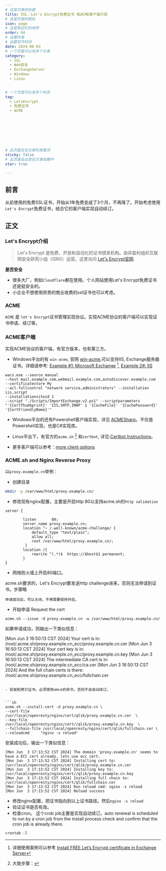 ```yaml
---
# 这是文章的标题
title: SSL：Let's Encrypt免费证书 和ACME客户端介绍
# 这是页面的图标
icon: page
# 这是侧边栏的顺序
order: 94
# 设置作者
# 设置写作时间
date: 2024-06-03
# 一个页面可以有多个分类
category:
  - SSL
  - Web安全
  - ExchangeServer
  - Windows
  - Linux
  

# 一个页面可以有多个标签
tag:
  - LetsEncrypt
  - 免费证书
  - ACME




  



# 此页面会在文章列表置顶
sticky: false
# 此页面会出现在文章收藏中
star: true

---
```


## 前言

从前使用的免费SSL证书，开始从1年免费变成了3个月，不再降了。开始考虑使用`Let's Encrypt`免费证书，结合它的客户端实现自动续订。

## 正文

### Let's Encrypt介绍

>  Let's Encrypt 是免费、开放和自动化的证书颁发机构。由非盈利组织互联网安全研究小组（ISRG）运营。这里访问 [Let's Encrypt官网](https://letsencrypt.org/zh-cn/about/).


**是否安全**

- 很多大厂，例如`Cloudflare`都在使用。个人网站使用Let's Encrypt免费证书还是挺安全的。
- 小企业不想使用昂贵的商业收费的ssl证书也可以考虑。

### ACME

`ACME` 是 `let's Encrypt`证书管理实现协议。实现ACME协议的客户端可以实现证书申请、续订等。


### ACME客户端

实现ACME协议的客户端，有官方版本，也有第三方。

- Windows平台的有 `win-acme`, 官网 [win-acme](https://www.win-acme.com),可以支持IIS, Exchange服务器证书。详细请参考: [Example #1: Microsoft Exchange](https://www.win-acme.com/manual/advanced-use/examples/exchange) [^1], [Example 2#: IIS](https://www.shiyanit.com/news-technical/136.html)



```
wacs.exe --source manual 
--host mail.example.com,webmail.example.com,autodiscover.example.com 
--certificatestore My 
--acl-fullcontrol "network service,administrators" --installation iis,script 
--installationsiteid 1 
--script "./Scripts/ImportExchange.v2.ps1" --scriptparameters "'{CertThumbprint}' 'IIS,SMTP,IMAP' 1 '{CacheFile}' '{CachePassword}' '{CertFriendlyName}'"
```

- Windows平台的还有Powershell客户端实现，详见 [ACMESharp](https://github.com/ebekker/ACMESharp)。不仅是Powershell实现，也是C#实现库。

- Linux平台下，有官方的`acme.sh` [^2] 和`certbot`, 详见:[Certbot Instructions](https://certbot.eff.org/)。

- 更多客户端可以参考：[more client options](https://letsencrypt.org/docs/client-options/)



[^1]: 详细使用案例可以参考 [Install FREE Let’s Encrypt certificate in Exchange Server](https://www.alitajran.com/install-free-lets-encrypt-certificate-in-exchange-server/)



[^2]: 大致步骤：


### ACME.sh and Nginx Reverse Proxy 

以`proxy.example.cn`举例：

- 创建目录
  
```bash
mkdir -p /var/www/html/proxy.example.cn/
```

- 修改现有nginx配置，主要是开启http 80以支持acme.sh的`http validation`

  
```
server {

        listen       80;
        server_name proxy.example.cn;
        location ^~ /.well-known/acme-challenge/ {
	        default_type "text/plain";
	        allow all;
	        root /var/www/html/proxy.example.cn/;
  		 }
		location /{
	   		rewrite ^(.*)$  https://$host$1 permanent;
	   	}
}

```


- 网络防火墙上开启80端口。

acme.sh要求的，Let's Encrypt要发送http challenge进来，否则无法申请到证书。步骤略

```warning
申请成功后，可以关闭，不再需要保持开启。
```



- 开始申请 Request the cert

```shell
acme.sh --issue -d proxy.example.cn -w /var/www/html/proxy.example.cn/
```
如果申请成功，则输出一下类似信息：

[Mon Jun  3 16:50:13 CST 2024] Your cert is in: /root/.acme.sh/proxy.example.cn_ecc/proxy.example.cn.cer
[Mon Jun  3 16:50:13 CST 2024] Your cert key is in: /root/.acme.sh/proxy.example.cn_ecc/proxy.example.cn.key
[Mon Jun  3 16:50:13 CST 2024] The intermediate CA cert is in: /root/.acme.sh/proxy.example.cn_ecc/ca.cer
[Mon Jun  3 16:50:13 CST 2024] And the full chain certs is there: /root/.acme.sh/proxy.example.cn_ecc/fullchain.cer

```

- 安装和拷贝证书。必须使用amce的命令。否则不会自动续订。


```sh
acme.sh --install-cert -d proxy.example.cn \
--cert-file      /usr/local/openresty/nginx/cert/qlik/proxy.example.cn.cer  \
--key-file       /usr/local/openresty/nginx/cert//qlik/proxy.example.cn.key  \
--fullchain-file /usr/local/openresty/nginx/cert/qlik/fullchain.cer \
--reloadcmd     "nginx -s reload"

```

安装成功后，输出一下类似信息：
```
[Mon Jun  3 17:13:52 CST 2024] The domain 'proxy.example.cn' seems to have a ECC cert already, lets use ecc cert.
[Mon Jun  3 17:13:52 CST 2024] Installing cert to: /usr/local/openresty/nginx/cert/qlik/proxy.example.cn.cer
[Mon Jun  3 17:13:52 CST 2024] Installing key to: /usr/local/openresty/nginx/cert//qlik/proxy.example.cn.key
[Mon Jun  3 17:13:52 CST 2024] Installing full chain to: /usr/local/openresty/nginx/cert/qlik/fullchain.cer
[Mon Jun  3 17:13:52 CST 2024] Run reload cmd: nginx -s reload
[Mon Jun  3 17:13:52 CST 2024] Reload success
```
- 修改nginx配置，把证书指向到以上证书路径。然后`nginx -s reload`
- 验证证书是否有效。
- 检查cron。
  这个crob job主要是实现自动续订。auto renewal is scheduled to run by a cron job from the install process
check and confirm that the cron job is already there.

```shell
crontab -l
```
